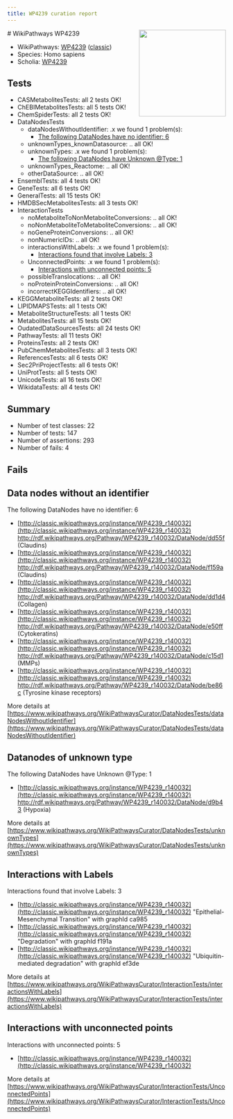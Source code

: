 ```yaml
---
title: WP4239 curation report
---
```


<img style="float: right; width: 200px" src="https://upload.wikimedia.org/wikipedia/commons/thumb/8/83/Wplogo_with_text_500.png/640px-Wplogo_with_text_500.png" />
# WikiPathways WP4239

* WikiPathways: [WP4239](https://wikipathways.org/pathways/WP4239) ([classic](https://classic.wikipathways.org/instance/WP4239))
* Species: Homo sapiens
* Scholia: [WP4239](https://scholia.toolforge.org/wikipathways/WP4239)
## Tests
* CASMetabolitesTests: all 2 tests OK!
* ChEBIMetabolitesTests: all 5 tests OK!
* ChemSpiderTests: all 2 tests OK!
* DataNodesTests
    * dataNodesWithoutIdentifier: .x we found 1 problem(s):
        * [The following DataNodes have no identifier: 6](#d2d32fa5)
    * unknownTypes_knownDatasource: .. all OK!
    * unknownTypes: .x we found 1 problem(s):
        * [The following DataNodes have Unknown @Type: 1](#839973df)
    * unknownTypes_Reactome: .. all OK!
    * otherDataSource: .. all OK!
* EnsemblTests: all 4 tests OK!
* GeneTests: all 6 tests OK!
* GeneralTests: all 15 tests OK!
* HMDBSecMetabolitesTests: all 3 tests OK!
* InteractionTests
    * noMetaboliteToNonMetaboliteConversions: .. all OK!
    * noNonMetaboliteToMetaboliteConversions: .. all OK!
    * noGeneProteinConversions: .. all OK!
    * nonNumericIDs: .. all OK!
    * interactionsWithLabels: .x we found 1 problem(s):
        * [Interactions found that involve Labels: 3](#630d267a)
    * UnconnectedPoints: .x we found 1 problem(s):
        * [Interactions with unconnected points: 5](#35a61add)
    * possibleTranslocations: .. all OK!
    * noProteinProteinConversions: .. all OK!
    * incorrectKEGGIdentifiers: .. all OK!
* KEGGMetaboliteTests: all 2 tests OK!
* LIPIDMAPSTests: all 1 tests OK!
* MetaboliteStructureTests: all 1 tests OK!
* MetabolitesTests: all 15 tests OK!
* OudatedDataSourcesTests: all 24 tests OK!
* PathwayTests: all 11 tests OK!
* ProteinsTests: all 2 tests OK!
* PubChemMetabolitesTests: all 3 tests OK!
* ReferencesTests: all 6 tests OK!
* Sec2PriProjectTests: all 6 tests OK!
* UniProtTests: all 5 tests OK!
* UnicodeTests: all 16 tests OK!
* WikidataTests: all 4 tests OK!


## Summary

* Number of test classes: 22
* Number of tests: 147
* Number of assertions: 293
* Number of fails: 4

## Fails

<a name="d2d32fa5" />

## Data nodes without an identifier

The following DataNodes have no identifier: 6

* [http://classic.wikipathways.org/instance/WP4239_r140032](http://classic.wikipathways.org/instance/WP4239_r140032) http://rdf.wikipathways.org/Pathway/WP4239_r140032/DataNode/dd55f (Claudins)
* [http://classic.wikipathways.org/instance/WP4239_r140032](http://classic.wikipathways.org/instance/WP4239_r140032) http://rdf.wikipathways.org/Pathway/WP4239_r140032/DataNode/f159a (Claudins)
* [http://classic.wikipathways.org/instance/WP4239_r140032](http://classic.wikipathways.org/instance/WP4239_r140032) http://rdf.wikipathways.org/Pathway/WP4239_r140032/DataNode/dd1d4 (Collagen)
* [http://classic.wikipathways.org/instance/WP4239_r140032](http://classic.wikipathways.org/instance/WP4239_r140032) http://rdf.wikipathways.org/Pathway/WP4239_r140032/DataNode/e50ff (Cytokeratins)
* [http://classic.wikipathways.org/instance/WP4239_r140032](http://classic.wikipathways.org/instance/WP4239_r140032) http://rdf.wikipathways.org/Pathway/WP4239_r140032/DataNode/c15d1 (MMPs)
* [http://classic.wikipathways.org/instance/WP4239_r140032](http://classic.wikipathways.org/instance/WP4239_r140032) http://rdf.wikipathways.org/Pathway/WP4239_r140032/DataNode/be86c (Tyrosine kinase 
receptors)


More details at [https://www.wikipathways.org/WikiPathwaysCurator/DataNodesTests/dataNodesWithoutIdentifier](https://www.wikipathways.org/WikiPathwaysCurator/DataNodesTests/dataNodesWithoutIdentifier)

<a name="839973df" />

## Datanodes of unknown type

The following DataNodes have Unknown @Type: 1

* [http://classic.wikipathways.org/instance/WP4239_r140032](http://classic.wikipathways.org/instance/WP4239_r140032) http://rdf.wikipathways.org/Pathway/WP4239_r140032/DataNode/d9b43 (Hypoxia)


More details at [https://www.wikipathways.org/WikiPathwaysCurator/DataNodesTests/unknownTypes](https://www.wikipathways.org/WikiPathwaysCurator/DataNodesTests/unknownTypes)

<a name="630d267a" />

## Interactions with Labels

Interactions found that involve Labels: 3

* [http://classic.wikipathways.org/instance/WP4239_r140032](http://classic.wikipathways.org/instance/WP4239_r140032) "Epithelial-Mesenchymal Transition" with graphId ca985
* [http://classic.wikipathways.org/instance/WP4239_r140032](http://classic.wikipathways.org/instance/WP4239_r140032) "Degradation" with graphId f191a
* [http://classic.wikipathways.org/instance/WP4239_r140032](http://classic.wikipathways.org/instance/WP4239_r140032) "Ubiquitin-mediated
degradation" with graphId ef3de


More details at [https://www.wikipathways.org/WikiPathwaysCurator/InteractionTests/interactionsWithLabels](https://www.wikipathways.org/WikiPathwaysCurator/InteractionTests/interactionsWithLabels)

<a name="35a61add" />

## Interactions with unconnected points

Interactions with unconnected points: 5

* [http://classic.wikipathways.org/instance/WP4239_r140032](http://classic.wikipathways.org/instance/WP4239_r140032)


More details at [https://www.wikipathways.org/WikiPathwaysCurator/InteractionTests/UnconnectedPoints](https://www.wikipathways.org/WikiPathwaysCurator/InteractionTests/UnconnectedPoints)

